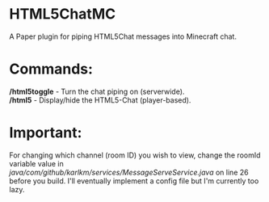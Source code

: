 # HTML5ChatMC
A Paper plugin for piping HTML5Chat messages into Minecraft chat.  

# Commands:
**/html5toggle** - Turn the chat piping on (serverwide).  
**/html5** - Display/hide the HTML5-Chat (player-based).

# Important:
For changing which channel (room ID) you wish to view, change the roomId variable value in *java/com/github/karlkm/services/MessageServeService.java* on line 26 before you build. I'll eventually implement a config file but I'm currently too lazy.
